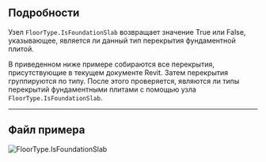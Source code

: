 ## Подробности
Узел `FloorType.IsFoundationSlab` возвращает значение True или False, указывающее, является ли данный тип перекрытия фундаментной плитой.

В приведенном ниже примере собираются все перекрытия, присутствующие в текущем документе Revit. Затем перекрытия группируются по типу. После этого проверяется, являются ли типы перекрытий фундаментными плитами с помощью узла `FloorType.IsFoundationSlab`.
___
## Файл примера

![FloorType.IsFoundationSlab](./Revit.Elements.FloorType.IsFoundationSlab_img.jpg)
